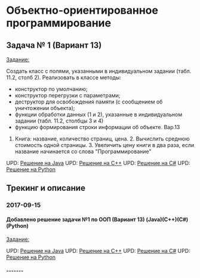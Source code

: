 # Объектно-ориентированное программирование

## Задача № 1 (Вариант 13)

[Задание:](./OOP/lab01/%D0%97%D0%B0%D0%B4%D0%B0%D0%BD%D0%B8%D0%B501.txt)

Создать класс с полями, указанными в индивидуальном задании (табл. 11.2, столб 2).
Реализовать в классе методы:
- конструктор по умолчанию;
- конструктор перегрузки с параметрами;
- деструктор для освобождения памяти (с сообщением об уничтожении объекта);
- функции обработки данных (1 и 2), указанные в индивидуальном задании (табл. 11.2, столбцы 3 и 4)
- функцию формирования строки информации об объекте.
Вар.13
1. Книга: название, количество страниц, цена. 2. Вычислить среднюю стоимость одной страницы. 3. Увеличить цену книги в два раза, если название начинается со слова "Программирование"

UPD: [Решение на Java](./OOP/lab01/java)
UPD: [Решение на С++](./OOP/lab01/c%2B%2B)
UPD: [Решение на С#](./OOP/lab01/c%23/lab01)
UPD: [Решение на Python](./OOP/lab01/py)


## Трекинг и описание


### 2017-09-15
#### Добавлено решение задачи №1 по ООП (Вариант 13) (Java)(С++)(C#)(Python)
[Задание:](./OOP/lab01/%D0%97%D0%B0%D0%B4%D0%B0%D0%BD%D0%B8%D0%B501.txt)

UPD: [Решение на Java](./OOP/lab01/java)
UPD: [Решение на С++](./OOP/lab01/c%2B%2B)
UPD: [Решение на С#](./OOP/lab01/c%23/lab01)
UPD: [Решение на Python](./OOP/lab01/py)

#### -------